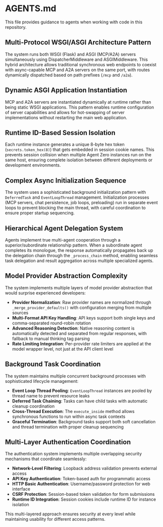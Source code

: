 # AGENTS.md

This file provides guidance to agents when working with code in this repository.

## Multi-Protocol WSGI/ASGI Architecture Pattern

The system runs both WSGI (Flask) and ASGI (MCP/A2A) servers simultaneously using DispatcherMiddleware and ASGIMiddleware. This hybrid architecture allows traditional synchronous web endpoints to coexist with async-capable MCP and A2A servers on the same port, with routes dynamically dispatched based on path prefixes (`/mcp` and `/a2a`).

## Dynamic ASGI Application Instantiation

MCP and A2A servers are instantiated dynamically at runtime rather than being static WSGI applications. This pattern enables runtime configuration of server capabilities and allows for hot-swapping of server implementations without restarting the main web application.

## Runtime ID-Based Session Isolation

Each runtime instance generates a unique 8-byte hex token (`secrets.token_hex(8)`) that gets embedded in session cookie names. This prevents session collision when multiple Agent Zero instances run on the same host, ensuring complete isolation between different deployments or development environments.

## Complex Async Initialization Sequence

The system uses a sophisticated background initialization pattern with `DeferredTask` and `EventLoopThread` management. Initialization processes (MCP servers, chat persistence, job loops, preloading) run in separate event loops to prevent blocking the main thread, with careful coordination to ensure proper startup sequencing.

## Hierarchical Agent Delegation System

Agents implement true multi-agent cooperation through a superior/subordinate relationship pattern. When a subordinate agent completes its monologue, the response automatically propagates back up the delegation chain through the `_process_chain` method, enabling seamless task delegation and result aggregation across multiple specialized agents.

## Model Provider Abstraction Complexity

The system implements multiple layers of model provider abstraction that would surprise experienced developers:

- **Provider Normalization**: Raw provider names are normalized through `_merge_provider_defaults()` with configuration merging from multiple sources
- **Multi-Format API Key Handling**: API keys support both single keys and comma-separated round-robin rotation
- **Advanced Reasoning Detection**: Native reasoning content is automatically detected and separated from regular responses, with fallback to manual thinking tag parsing
- **Rate Limiting Integration**: Per-provider rate limiters are applied at the model wrapper level, not just at the API client level

## Background Task Coordination

The system maintains multiple concurrent background processes with sophisticated lifecycle management:

- **Event Loop Thread Pooling**: `EventLoopThread` instances are pooled by thread name to prevent resource leaks
- **Deferred Task Chaining**: Tasks can have child tasks with automatic cleanup coordination
- **Cross-Thread Execution**: The `execute_inside` method allows synchronous functions to run within async task contexts
- **Graceful Termination**: Background tasks support both soft cancellation and thread termination with proper cleanup sequencing

## Multi-Layer Authentication Coordination

The authentication system implements multiple overlapping security mechanisms that coordinate seamlessly:

- **Network-Level Filtering**: Loopback address validation prevents external access
- **API Key Authentication**: Token-based auth for programmatic access
- **HTTP Basic Authentication**: Username/password protection for web interface
- **CSRF Protection**: Session-based token validation for form submissions
- **Runtime ID Integration**: Session cookies include runtime ID for instance isolation

This multi-layered approach ensures security at every level while maintaining usability for different access patterns.
